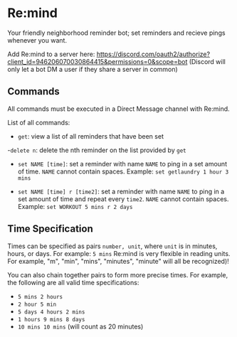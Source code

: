 # Re:mind
Your friendly neighborhood reminder bot; set reminders and recieve pings whenever you want.

Add Re:mind to a server here: https://discord.com/oauth2/authorize?client_id=946206070030864415&permissions=0&scope=bot
(Discord will only let a bot DM a user if they share a server in common)

## Commands
All commands must be executed in a Direct Message channel with Re:mind.

List of all commands:

- `get`: view a list of all reminders that have been set

-`delete n`: delete the nth reminder on the list provided by `get`

- `set NAME [time]`: set a reminder with name `NAME` to ping in a set amount of time. `NAME` cannot contain spaces.
Example: `set getlaundry 1 hour 3 mins`

- `set NAME [time] r [time2]`: set a reminder with name `NAME` to ping in a set amount of time and repeat every `time2`. `NAME` cannot contain spaces.
Example: `set WORKOUT 5 mins r 2 days`

## Time Specification
Times can be specified as pairs `number, unit`, where `unit` is in minutes, hours, or days. For example: `5 mins`
Re:mind is very flexible in reading units. For example, "m", "min", "mins", "minutes", "minute" will all be recognized)!

You can also chain together pairs to form more precise times. For example, the following are all valid time specifications:

 - `5 mins 2 hours`
 - `2 hour 5 min`
 - `5 days 4 hours 2 mins`
 - `1 hours 9 mins 8 days`
 - `10 mins 10 mins`  (will count as 20 minutes)
